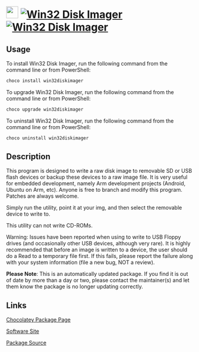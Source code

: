﻿# <img src="https://cdn.jsdelivr.net/gh/mkevenaar/chocolatey-packages@3559cef4d1eb00218748abd0fdf44ace62344147/icons/win32diskimager.png" width="32" height="32"/> [![Win32 Disk Imager](https://img.shields.io/chocolatey/v/win32diskimager.svg?label=Win32+Disk+Imager)](https://chocolatey.org/packages/win32diskimager) [![Win32 Disk Imager](https://img.shields.io/chocolatey/dt/win32diskimager.svg)](https://chocolatey.org/packages/win32diskimager)

## Usage
To install Win32 Disk Imager, run the following command from the command line or from PowerShell:
```powershell
choco install win32diskimager
```

To upgrade Win32 Disk Imager, run the following command from the command line or from PowerShell:
```powershell
choco upgrade win32diskimager
```

To uninstall Win32 Disk Imager, run the following command from the command line or from PowerShell:
```powershell
choco uninstall win32diskimager
```

## Description
This program is designed to write a raw disk image to removable SD or USB flash devices or backup these devices to a raw image file. It is very useful for embedded development, namely Arm development projects (Android, Ubuntu on Arm, etc). Anyone is free to branch and modify this program. Patches are always welcome.

Simply run the utility, point it at your img, and then select the removable device to write to.

This utility can not write CD-ROMs.

Warning: Issues have been reported when using to write to USB Floppy drives (and occasionally other USB devices, although very rare). It is highly recommended that before an image is written to a device, the user should do a Read to a temporary file first. If this fails, please report the failure along with your system information (file a new bug, NOT a review).

**Please Note**: This is an automatically updated package. If you find it is
out of date by more than a day or two, please contact the maintainer(s) and
let them know the package is no longer updating correctly.


## Links
[Chocolatey Package Page](https://chocolatey.org/packages/win32diskimager)

[Software Site](https://sourceforge.net/projects/win32diskimager/)

[Package Source](https://github.com/mkevenaar/chocolatey-packages/tree/master/automatic/win32diskimager)


